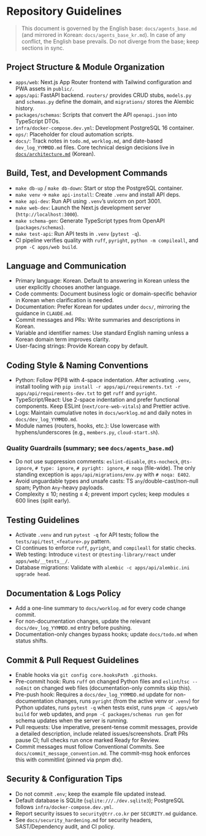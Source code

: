 # Repository Guidelines

> This document is governed by the English base: `docs/agents_base.md` (and mirrored in Korean: `docs/agents_base_kr.md`). In case of any conflict, the English base prevails. Do not diverge from the base; keep sections in sync.

## Project Structure & Module Organization
- `apps/web`: Next.js App Router frontend with Tailwind configuration and PWA assets in `public/`.
- `apps/api`: FastAPI backend. `routers/` provides CRUD stubs, `models.py` and `schemas.py` define the domain, and `migrations/` stores the Alembic history.
- `packages/schemas`: Scripts that convert the API `openapi.json` into TypeScript DTOs.
- `infra/docker-compose.dev.yml`: Development PostgreSQL 16 container.
- `ops/`: Placeholder for cloud automation scripts.
- `docs/`: Track notes in `todo.md`, `worklog.md`, and date-based `dev_log_YYMMDD.md` files. Core technical design decisions live in [`docs/architecture.md`](docs/architecture.md) (Korean).

## Build, Test, and Development Commands
- `make db-up` / `make db-down`: Start or stop the PostgreSQL container.
- `make venv` → `make api-install`: Create `.venv` and install API deps.
- `make api-dev`: Run API using `.venv`’s uvicorn on port 3001.
- `make web-dev`: Launch the Next.js development server (`http://localhost:3000`).
- `make schema-gen`: Generate TypeScript types from OpenAPI (`packages/schemas`).
 - `make test-api`: Run API tests in `.venv` (`pytest -q`).
- CI pipeline verifies quality with `ruff`, `pyright`, `python -m compileall`, and `pnpm -C apps/web build`.

## Language and Communication
- Primary language: Korean. Default to answering in Korean unless the user explicitly chooses another language.
- Code comments: Document business logic or domain-specific behavior in Korean when clarification is needed.
- Documentation: Prefer Korean for updates under `docs/`, mirroring the guidance in `CLAUDE.md`.
- Commit messages and PRs: Write summaries and descriptions in Korean.
- Variable and identifier names: Use standard English naming unless a Korean domain term improves clarity.
- User-facing strings: Provide Korean copy by default.

## Coding Style & Naming Conventions
- Python: Follow PEP8 with 4-space indentation. After activating `.venv`, install tooling with `pip install -r apps/api/requirements.txt -r apps/api/requirements-dev.txt` to get `ruff` and `pyright`.
- TypeScript/React: Use 2-space indentation and prefer functional components. Keep ESLint (`next/core-web-vitals`) and Prettier active.
- Logs: Maintain cumulative notes in `docs/worklog.md` and daily notes in `docs/dev_log_YYMMDD.md`.
- Module names (routers, hooks, etc.): Use lowercase with hyphens/underscores (e.g., `members.py`, `cloud-start.sh`).

### Quality Guardrails (summary; see `docs/agents_base.md`)
- Do not use suppression comments: `eslint-disable`, `@ts-nocheck`, `@ts-ignore`, `# type: ignore`, `# pyright: ignore`, `# noqa` (file-wide). The only standing exception is `apps/api/migrations/env.py` with `# noqa: E402`.
- Avoid unguardable types and unsafe casts: TS `any`/double-cast/non-null spam; Python `Any`-heavy payloads.
- Complexity ≤ 10; nesting ≤ 4; prevent import cycles; keep modules ≤ 600 lines (split early).

## Testing Guidelines
- Activate `.venv` and run `pytest -q` for API tests; follow the `tests/api/test_<feature>.py` pattern.
- CI continues to enforce `ruff`, `pyright`, and `compileall` for static checks.
- Web testing: Introduce `vitest` or `@testing-library/react` under `apps/web/__tests__/`.
- Database migrations: Validate with `alembic -c apps/api/alembic.ini upgrade head`.

## Documentation & Logs Policy
- Add a one-line summary to `docs/worklog.md` for every code change commit.
- For non-documentation changes, update the relevant `docs/dev_log_YYMMDD.md` entry before pushing.
- Documentation-only changes bypass hooks; update `docs/todo.md` when status shifts.

## Commit & Pull Request Guidelines
- Enable hooks via `git config core.hooksPath .githooks`.
- Pre-commit hook: Runs `ruff` on changed Python files and `eslint`/`tsc --noEmit` on changed web files (documentation-only commits skip this).
- Pre-push hook: Requires a `docs/dev_log_YYMMDD.md` update for non-documentation changes, runs `pyright` (from the active venv or `.venv`) for Python updates, runs `pytest -q` when tests exist, runs `pnpm -C apps/web build` for web updates, and `pnpm -C packages/schemas run gen` for schema updates when the server is running.
- Pull requests: Use imperative, present-tense commit messages, provide a detailed description, include related issues/screenshots. Draft PRs pause CI; full checks run once marked Ready for Review.
 - Commit messages must follow Conventional Commits. See `docs/commit_message_convention.md`. The commit-msg hook enforces this with commitlint (pinned via pnpm dlx).

## Security & Configuration Tips
- Do not commit `.env`; keep the example file updated instead.
- Default database is SQLite (`sqlite:///./dev.sqlite3`); PostgreSQL follows `infra/docker-compose.dev.yml`.
- Report security issues to `security@trr.co.kr` per `SECURITY.md` guidance.
 - See `docs/security_hardening.md` for security headers, SAST/Dependency audit, and CI policy.
